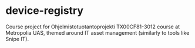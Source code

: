 # device-registry

Course project for Ohjelmistotuotantoprojekti TX00CF81-3012 course at Metropolia UAS, themed around IT asset management (similarly to tools like Snipe IT).
